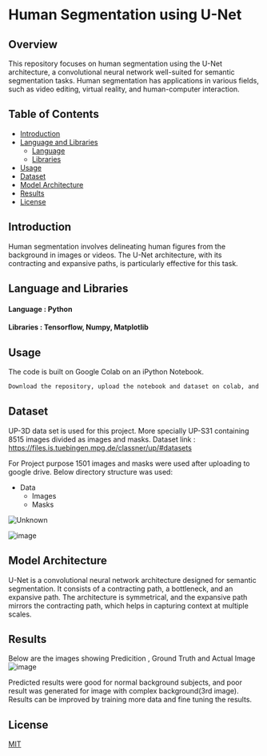 
# Human Segmentation using U-Net

## Overview
This repository focuses on human segmentation using the U-Net architecture, a convolutional neural network well-suited for semantic segmentation tasks. Human segmentation has applications in various fields, such as video editing, virtual reality, and human-computer interaction.

## Table of Contents  
- [Introduction](#Introduction)
- [Language and Libraries](#language-and-libraries )
    - [Language](#language)
    - [Libraries](#libraries)
- [Usage](#usage)
- [Dataset](#dataset)
- [Model Architecture](#model-architecture)
- [Results](#results)
- [License](#license)




## Introduction
Human segmentation involves delineating human figures from the background in images or videos. The U-Net architecture, with its contracting and expansive paths, is particularly effective for this task.

## Language and Libraries
#### Language : Python
#### Libraries : Tensorflow, Numpy, Matplotlib

## Usage
The code is built on Google Colab on an iPython Notebook.
```bash
Download the repository, upload the notebook and dataset on colab, and execute!
```

## Dataset
UP-3D data set is used for this project. More specially UP-S31 containing 8515 images divided as images and masks.
Dataset link : https://files.is.tuebingen.mpg.de/classner/up/#datasets

For Project purpose 1501 images and masks were used after uploading to google drive. Below directory structure was used:

- Data 
    - Images
    - Masks

 ![Unknown](https://github.com/sri-d1/Human-Segmentation/assets/68694495/46c40a46-565a-4619-8333-796cd2949426)

![image](https://github.com/sri-d1/Human-Segmentation/assets/68694495/8f8009db-2295-47a4-97a7-6e88dd6142b8)


 


## Model Architecture
U-Net is a convolutional neural network architecture designed for semantic segmentation. It consists of a contracting path, a bottleneck, and an expansive path. The architecture is symmetrical, and the expansive path mirrors the contracting path, which helps in capturing context at multiple scales.

## Results
Below are the images showing Predicition , Ground Truth and Actual Image 
![image](https://github.com/sri-d1/Human-Segmentation/assets/68694495/964e33a2-64f6-45ed-a6dd-168108a6e66a)

Predicted results were good for normal background subjects, and poor result was generated for image with complex background(3rd image). Results can be improved by training more data and fine tuning the results.


## License
[MIT](https://choosealicense.com/licenses/mit/)








